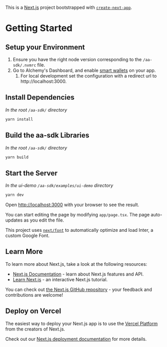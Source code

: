 This is a [Next.js](https://nextjs.org/) project bootstrapped with [`create-next-app`](https://github.com/vercel/next.js/tree/canary/packages/create-next-app).

# Getting Started

## Setup your Environment

1. Ensure you have the right node version corresponding to the `/aa-sdk/.nvmrc` file.
2. Go to Alchemy's Dashboard, and enable [smart wallets](https://dashboard.alchemy.com/apps/latest/services/smart-wallets/overview) on your app.
   1. For local development set the configuration with a redirect url to http://localhost:3000.

## Install Dependencies

_In the root `/aa-sdk/` directory_

```bash
yarn install
```

## Build the aa-sdk Libraries

_In the root `/aa-sdk/` directory_

```bash
yarn build
```

## Start the Server

_In the ui-demo `/aa-sdk/examples/ui-demo` directory_

```bash
yarn dev
```

Open [http://localhost:3000](http://localhost:3000) with your browser to see the result.

You can start editing the page by modifying `app/page.tsx`. The page auto-updates as you edit the file.

This project uses [`next/font`](https://nextjs.org/docs/basic-features/font-optimization) to automatically optimize and load Inter, a custom Google Font.

## Learn More

To learn more about Next.js, take a look at the following resources:

- [Next.js Documentation](https://nextjs.org/docs) - learn about Next.js features and API.
- [Learn Next.js](https://nextjs.org/learn) - an interactive Next.js tutorial.

You can check out [the Next.js GitHub repository](https://github.com/vercel/next.js/) - your feedback and contributions are welcome!

## Deploy on Vercel

The easiest way to deploy your Next.js app is to use the [Vercel Platform](https://vercel.com/new?utm_medium=default-template&filter=next.js&utm_source=create-next-app&utm_campaign=create-next-app-readme) from the creators of Next.js.

Check out our [Next.js deployment documentation](https://nextjs.org/docs/deployment) for more details.
